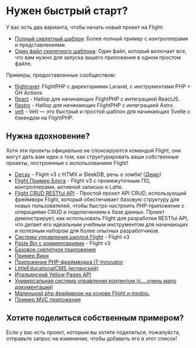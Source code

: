 # Нужен быстрый старт?

У вас есть два варианта, чтобы начать новый проект на Flight:

- [Полный скелетный шаблон](https://github.com/flightphp/skeleton): Более полный пример с контроллерами и представлениями.
- [Один файл скелетного шаблона](https://github.com/flightphp/skeleton-simple): Один файл, который включает все, что вам нужно для запуска вашего приложения в одном простом файле.

Примеры, предоставленные сообществом:

- [flightravel](https://github.com/fadrian06-templates/flighravel): FlightPHP с директориями Laravel, с инструментами PHP + GH Actions
- [fleact](https://github.com/flightphp/fleact) - Набор для начинающих FlightPHP с интеграцией ReactJS.
- [flastro](https://github.com/flightphp/flastro) - Набор для начинающих FlightPHP с интеграцией Astro.
- [velt](https://github.com/flightphp/velt) - Velt — это быстрый и простой шаблон для начинающих Svelte с бэкендом на FlightPHP.

## Нужна вдохновение?

Хотя эти проекты официально не спонсируются командой Flight, они могут дать вам идеи о том, как структурировать ваши собственные проекты, построенные с использованием Flight!

- [Decay](https://github.com/boxybird/decay) - Flight v3 с HTMX и SleekDB, речь о зомби! ([Демо](https://decay.andrewrhyand.com))
- [Flight Пример Блога](https://github.com/n0nag0n/flightphp-blog) - Flight v3 с промежуточным ПО, контроллерами, активной записью и Latte.
- [Flight CRUD RESTful API](https://github.com/soheilkhaledabdi/php-crud-api-flight) - Простой проект API CRUD, использующий фреймворк Flight, который обеспечивает базовую структуру для новых пользователей, чтобы быстро настроить PHP-приложение с операциями CRUD и подключением к базе данных. Проект демонстрирует, как использовать Flight для разработки RESTful API, что делает его идеальным учебным инструментом для начинающих и полезным набором для более опытных разработчиков.
- [Система управления школой Flight](https://github.com/krmu/FlightPHP_School) - Flight v3
- [Paste Bin с комментариями](https://github.com/n0nag0n/commie2) - Flight v3
- [Базовое скелетное приложение](https://github.com/markhughes/flight-skeleton)
- [Пример Вики](https://github.com/Skayo/FlightWiki)
- [Приложение PHP-фреймворка IT-Innovator](https://github.com/itinnovator/myphp-app)
- [LittleEducationalCMS (испанский)](https://github.com/casgin/LittleEducationalCMS)
- [Итальянский Yellow Pages API](https://github.com/chiccomagnus/PGAPI)
- [Универсальная система управления контентом (с....очень мало документации)](https://github.com/recepuncu/cms)
- [Маленький php фреймворк на основе Flight и medoo.](https://github.com/ycrao/tinyme)
- [Пример MVC приложения](https://github.com/paddypei/Flight-MVC)

## Хотите поделиться собственным примером?

Если у вас есть проект, которым вы хотите поделиться, пожалуйста, отправьте запрос на изменение, чтобы добавить его в этот список!